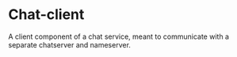 # Chat-client
A client component of a chat service, meant to communicate with a separate chatserver and nameserver.
